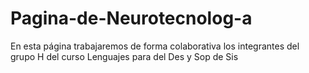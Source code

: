 # Pagina-de-Neurotecnolog-a
En esta página trabajaremos de forma colaborativa los integrantes del grupo H del curso Lenguajes para del Des y Sop de Sis
